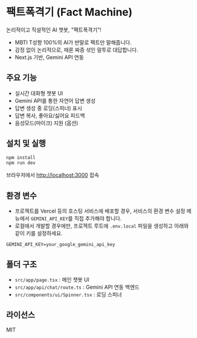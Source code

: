 # 팩트폭격기 (Fact Machine)

논리적이고 직설적인 AI 챗봇, "팩트폭격기"!

- MBTI T성향 100%의 AI가 반말로 팩트만 말해줍니다.
- 감정 없이 논리적으로, 때론 짜증 섞인 말투로 대답합니다.
- Next.js 기반, Gemini API 연동

## 주요 기능
- 실시간 대화형 챗봇 UI
- Gemini API를 통한 자연어 답변 생성
- 답변 생성 중 로딩(스피너) 표시
- 답변 복사, 좋아요/싫어요 피드백
- 음성모드(마이크) 지원 (옵션)

## 설치 및 실행

```bash
npm install
npm run dev
```

브라우저에서 [http://localhost:3000](http://localhost:3000) 접속

## 환경 변수
- 프로젝트를 Vercel 등의 호스팅 서비스에 배포할 경우, 서비스의 환경 변수 설정 메뉴에서 `GEMINI_API_KEY`를 직접 추가해야 합니다.
- 로컬에서 개발할 경우에만, 프로젝트 루트에 `.env.local` 파일을 생성하고 아래와 같이 키를 설정하세요.

```
GEMINI_API_KEY=your_google_gemini_api_key
```

## 폴더 구조
- `src/app/page.tsx` : 메인 챗봇 UI
- `src/app/api/chat/route.ts` : Gemini API 연동 백엔드
- `src/components/ui/Spinner.tsx` : 로딩 스피너

## 라이선스
MIT
